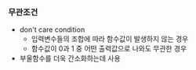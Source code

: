 ### 무관조건
- don't care condition
    + 입력변수들의 조합에 따라 함수값이 발생하지 않는 경우
    + 함수값이 0과 1 중 어떤 출력값으로 나와도 무관한 경우
- 부울함수를 더욱 간소화하는데 사용 
